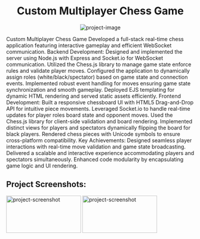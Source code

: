 <h1 align="center" id="title">Custom Multiplayer Chess Game</h1>

<p align="center"><img src="https://i.postimg.cc/jSMQQFn0/custom-multiplayer-chess-game-production-up-railway-app.png" alt="project-image"></p>

<p id="description">Custom Multiplayer Chess Game Developed a full-stack real-time chess application featuring interactive gameplay and efficient WebSocket communication. Backend Development: Designed and implemented the server using Node.js with Express and Socket.io for WebSocket communication. Utilized the Chess.js library to manage game state enforce rules and validate player moves. Configured the application to dynamically assign roles (white/black/spectator) based on game state and connection events. Implemented robust event handling for moves ensuring game state synchronization and smooth gameplay. Deployed EJS templating for dynamic HTML rendering and served static assets efficiently. Frontend Development: Built a responsive chessboard UI with HTML5 Drag-and-Drop API for intuitive piece movements. Leveraged Socket.io to handle real-time updates for player roles board state and opponent moves. Used the Chess.js library for client-side validation and board rendering. Implemented distinct views for players and spectators dynamically flipping the board for black players. Rendered chess pieces with Unicode symbols to ensure cross-platform compatibility. Key Achievements: Designed seamless player interactions with real-time move validation and game state broadcasting. Delivered a scalable and interactive experience accommodating players and spectators simultaneously. Enhanced code modularity by encapsulating game logic and UI rendering.</p>

<h2>Project Screenshots:</h2>

<img src="https://i.postimg.cc/jSMQQFn0/custom-multiplayer-chess-game-production-up-railway-app.png" alt="project-screenshot" width="200" height="100/">

<img src="https://i.postimg.cc/595zSRD7/custom-multiplayer-chess-game-production-up-railway-app-2.png" alt="project-screenshot" width="200" height="100/">
